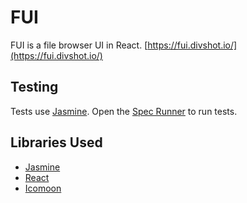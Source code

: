 # FUI

FUI is a file browser UI in React.  [https://fui.divshot.io/](https://fui.divshot.io/)

## Testing
Tests use [Jasmine](https://jasmine.github.io/).  Open the [Spec Runner](https://fui.divshot.io/SpecRunner.html) to run tests.

## Libraries Used
* [Jasmine](https://jasmine.github.io/)
* [React](https://facebook.github.io/react/)
* [Icomoon](https://icomoon.io/)